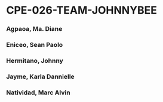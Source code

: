 # CPE-026-TEAM-JOHNNYBEE

### Agpaoa, Ma. Diane
### Eniceo, Sean Paolo
### Hermitano, Johnny
### Jayme, Karla Dannielle
### Natividad, Marc Alvin
